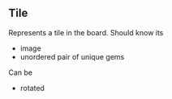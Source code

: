 ## Tile

Represents a tile in the board. Should know its 
- image
- unordered pair of unique gems

Can be
- rotated